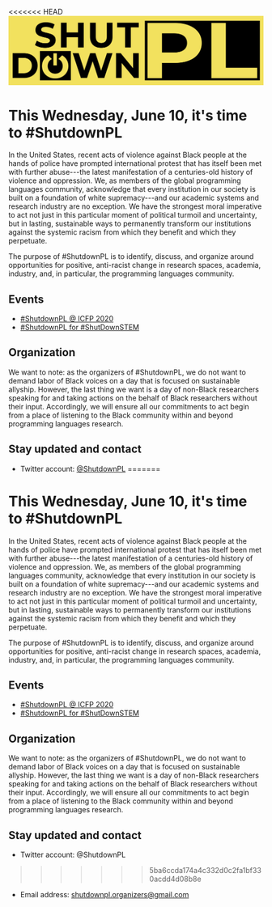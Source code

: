 <<<<<<< HEAD
![Shutdown PL Banner](./images/banner.png)

# This Wednesday, June 10, it's time to #ShutdownPL

In the United States, recent acts of violence against Black people at the hands of police have prompted international protest that has itself been met with further abuse---the latest manifestation of a centuries-old history of violence and oppression. We, as members of the global programming languages community, acknowledge that every institution in our society is built on a foundation of white supremacy---and our academic systems and research industry are no exception. We have the strongest moral imperative to act not just in this particular moment of political turmoil and uncertainty, but in lasting, sustainable ways to permanently transform our institutions against the systemic racism from which they benefit and which they perpetuate.

The purpose of #ShutdownPL is to identify, discuss, and organize around opportunities for positive, anti-racist change in research spaces, academia, industry, and, in particular, the programming languages community.

## Events

- [#ShutdownPL @ ICFP 2020](https://shutdown-pl.com/icfp-2020/)
- [#ShutdownPL for #ShutDownSTEM](https://shutdown-pl.com/shutdownstem/)

## Organization

We want to note: as the organizers of #ShutdownPL, we do not want to demand labor of Black voices on a day that is focused on sustainable allyship. However, the last thing we want is a day of non-Black researchers speaking for and taking actions on the behalf of Black researchers without their input. Accordingly, we will ensure all our commitments to act begin from a place of listening to the Black community within and beyond programming languages research.

## Stay updated and contact

- Twitter account: [@ShutdownPL](https://twitter.com/ShutdownPL)
=======
# This Wednesday, June 10, it's time to #ShutdownPL

In the United States, recent acts of violence against Black people at the hands of police have prompted international protest that has itself been met with further abuse---the latest manifestation of a centuries-old history of violence and oppression. We, as members of the global programming languages community, acknowledge that every institution in our society is built on a foundation of white supremacy---and our academic systems and research industry are no exception. We have the strongest moral imperative to act not just in this particular moment of political turmoil and uncertainty, but in lasting, sustainable ways to permanently transform our institutions against the systemic racism from which they benefit and which they perpetuate.

The purpose of #ShutdownPL is to identify, discuss, and organize around opportunities for positive, anti-racist change in research spaces, academia, industry, and, in particular, the programming languages community.

## Events

- [#ShutdownPL @ ICFP 2020](https://shutdown-pl.com/icfp-2020/)
- [#ShutdownPL for #ShutDownSTEM](https://shutdown-pl.com/shutdownstem/)

## Organization

We want to note: as the organizers of #ShutdownPL, we do not want to demand labor of Black voices on a day that is focused on sustainable allyship. However, the last thing we want is a day of non-Black researchers speaking for and taking actions on the behalf of Black researchers without their input. Accordingly, we will ensure all our commitments to act begin from a place of listening to the Black community within and beyond programming languages research.

## Stay updated and contact

- Twitter account: @ShutdownPL
>>>>>>> 5ba6ccda174a4c332d0c2fa1bf330acdd4d08b8e
- Email address: shutdownpl.organizers@gmail.com